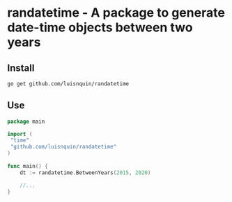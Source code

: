 # randatetime - A package to generate date-time objects between two years

## Install

```bash
go get github.com/luisnquin/randatetime
```

## Use

```go
package main

import (
 "time"
 "github.com/luisnquin/randatetime"
)
 
func main() { 
    dt := randatetime.BetweenYears(2015, 2020)

    //...
}
```
